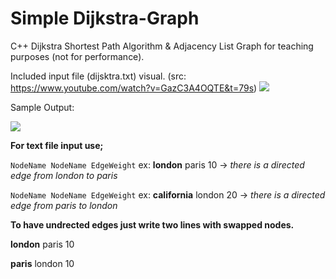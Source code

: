 # Simple Dijkstra-Graph
C++ Dijkstra Shortest Path Algorithm &amp; Adjacency List Graph for teaching purposes (not for performance).

Included input file (dijsktra.txt) visual. (src: https://www.youtube.com/watch?v=GazC3A4OQTE&t=79s)
![](http://i.imgur.com/eFcbbdl.png)

Sample Output: 

![](http://i.imgur.com/mQgb8sL.png)


**For text file input use;**

`NodeName NodeName EdgeWeight` ex:    __london__ paris 10 -> _there is a directed edge from london to paris_

`NodeName NodeName EdgeWeight` ex:    __california__ london 20 -> _there is a directed edge from paris to london_
 
 
 
**To have undrected edges just write two lines with swapped nodes.**

__london__ paris 10

__paris__ london 10
